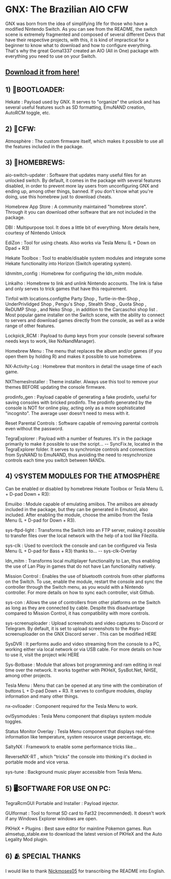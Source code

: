 # GNX: The Brazilian AIO CFW

GNX was born from the idea of simplifying life for those who have a modified Nintendo Switch. As you can see from the README, the switch scene is extremely fragmented and composed of several different Devs that have their respective projects, with this, it is kind of impractical for a beginner to know what to download and how to configure everything. That's why the great Goma1337 created an AIO (All in One) package with everything you need to use on your Switch.

## **[Download it from here!](https://github.com/vncsmnl/GNX/releases)**

## 1) 🚦BOOTLOADER:

Hekate : Payload used by GNX. It serves to "organize" the unlock and has several useful features such as SD formatting, EmuNAND creation, AutoRCM toggle, etc.

## 2) 🌌CFW:

Atmosphère : The custom firmware itself, which makes it possible to use all the features included in the package.

## 3) 🧩HOMEBREWS:

aio-switch-updater : Software that updates many useful files for an unlocked switch. By default, it comes in the package with several features disabled, in order to prevent more lay users from unconfiguring GNX and ending up, among other things, banned. If you don't know what you're doing, use this homebrew just to download cheats.

Homebrew App Store : A community maintained "homebrew store". Through it you can download other software that are not included in the package.

DBI : Multipurpose tool. It does a little bit of everything. More details here, courtesy of Nintendo Unlock

EdiZon : Tool for using cheats. Also works via Tesla Menu (L + Down on Dpad + R3)

Hekate Toolbox : Tool to enable/disable system modules and integrate some Hekate functionality into Horizon (Switch operating system).

ldnmitm_config : Homebrew for configuring the ldn_mitm module.

Linkalho : Homebrew to link and unlink Nintendo accounts. The link is false and only serves to trick games that have this requirement.

Tinfoil with locations.configthe Party Shop , Turtle-in-the-Shop , UnderPrivlidged Shop , Pengu's Shop , Stealth Shop , Quota Shop , ReDUMP Shop , and Neko Shop , in addition to the Carcaschoi shop list . Most popular game installer on the Switch scene, with the ability to connect to servers and download games directly from the console, as well as a wide range of other features.

Lockpick_RCM : Payload to dump keys from your console (several software needs keys to work, like NxNandManager).

Homebrew Menu : The menu that replaces the album and/or games (if you open them by holding R) and makes it possible to use homebrew.

NX-Activity-Log : Homebrew that monitors in detail the usage time of each game.

NXThemesInstaller : Theme installer. Always use this tool to remove your themes BEFORE updating the console firmware.

prodinfo_gen : Payload capable of generating a fake prodinfo, useful for saving consoles with bricked prodinfo. The prodinfo generated by the console is NOT for online play, acting only as a more sophisticated "incognito". The average user doesn't need to mess with it.

Reset Parental Controls : Software capable of removing parental controls even without the password.

TegraExplorer : Payload with a number of features. It's in the package primarily to make it possible to use the script... -- SyncFix.te, located in the TegraExplorer folder. It serves to synchronize controls and connections from SysNAND to EmuNAND, thus avoiding the need to resynchronize controls each time you switch between NANDs.

## 4) 💡SYSTEM MODULES FOR THE ATMOSPHÈRE

Can be enabled or disabled by homebrew Hekate Toolbox or Tesla Menu (L + D-pad Down + R3):

Emuiibo : Module capable of emulating amiibos. The amiibos are already included in the package, but they can be generated in Emutool, also included. After enabling the module, choose the amiibo from the Tesla Menu (L + D-pad for Down + R3).

sys-ftpd-light : Transforms the Switch into an FTP server, making it possible to transfer files over the local network with the help of a tool like Filezilla.

sys-clk : Used to overclock the console and can be configured via Tesla Menu (L + D-pad for Bass + R3) thanks to... -- sys-clk-Overlay

ldn_mitm : Transforms local multiplayer functionality to Lan, thus enabling the use of Lan Play in games that do not have Lan functionality natively.

Mission Control : Enables the use of bluetooth controls from other platforms on the Switch. To use, enable the module, restart the console and sync the controller through the Switch menu, as you would with a Nintendo controller. For more details on how to sync each controller, visit Github.

sys-con : Allows the use of controllers from other platforms on the Switch as long as they are connected by cable. Despite this disadvantage compared to Mission Control, it has compatibility with more controls.

sys-screenuploader : Upload screenshots and video captures to Discord or Telegram. By default, it is set to upload screenshots to the #sys-screenuploader on the GNX Discord server . This can be modified HERE

SysDVR : It performs audio and video streaming from the console to a PC, working either via local network or via USB cable. For more details on how to use it, visit the project wiki HERE

Sys-Botbase : Module that allows bot programming and ram editing in real time over the network. It works together with PKHeX, SysBot.Net, NHSE, among other projects.

Tesla Menu : Menu that can be opened at any time with the combination of buttons L + D-pad Down + R3. It serves to configure modules, display information and many other things.

nx-ovlloader : Component required for the Tesla Menu to work.

ovlSysmodules : Tesla Menu component that displays system module toggles.

Status Monitor Overlay : Tesla Menu component that displays real-time information like temperature, system resource usage percentage, etc.

SaltyNX : Framework to enable some performance tricks like...

ReverseNX-RT , which "tricks" the console into thinking it's docked in portable mode and vice versa.

sys-tune : Background music player accessible from Tesla Menu.

## 5) 🖥️SOFTWARE FOR USE ON PC:

TegraRcmGUI Portable and Installer : Payload injector.

GUIformat : Tool to format SD card to Fat32 (recommended). It doesn't work if any Windows Explorer windows are open.

PKHeX + Plugins : Best save editor for mainline Pokemon games. Run almsetup_stable.exe to download the latest version of PKHeX and the Auto Legality Mod plugin.

## 6) 🫂 SPECIAL THANKS

I would like to thank [Nickmoses05](https://www.facebook.com/groups/lllii/permalink/1220497388481591/) for transcribing the README into English.

